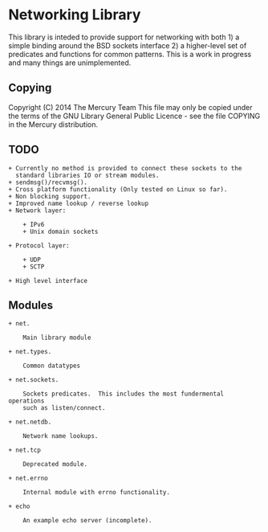 Networking Library
==================

This library is inteded to provide support for networking with both 1) a
simple binding around the BSD sockets interface 2) a higher-level set of
predicates and functions for common patterns.  This is a work in progress
and many things are unimplemented.

Copying
-------

Copyright (C) 2014 The Mercury Team
This file may only be copied under the terms of the GNU Library General
Public Licence - see the file COPYING in the Mercury distribution.

TODO
----

    + Currently no method is provided to connect these sockets to the
      standard libraries IO or stream modules.
    + sendmsg()/recvmsg().
    + Cross platform functionality (Only tested on Linux so far).
    + Non blocking support.
    + Improved name lookup / reverse lookup
    + Network layer:

        + IPv6
        + Unix domain sockets

    + Protocol layer:

        + UDP
        + SCTP

    + High level interface


Modules
-------

    + net.

        Main library module

    + net.types.

        Common datatypes

    + net.sockets.

        Sockets predicates.  This includes the most fundermental operations
        such as listen/connect.

    + net.netdb.

        Network name lookups.

    + net.tcp

        Deprecated module.

    + net.errno

        Internal module with errno functionality.

    + echo

        An example echo server (incomplete).

